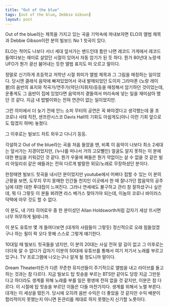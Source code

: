 ```yaml
---
title: "Out of the blue"
tags: [out of the blue, Debbie Gibson]
layout: post
---
```


Out of the blue라는 제목을 가지고 있는 곡을 기억속에 꺼내보자면 ELO의 앨범 제목과 Debbie Gibson이란 분의 빌보드 No 1 힛곡이 있다.

ELO는 적어도 나보다 서너 세대 앞서가는 밴드인데 틈만 나면 레코드 가게에서 레코드 들여다보는 재미로 살았던 시절이 있어서 자동 암기가 된 듯 하다. 뭔가 80년대 노랑색 UFO가 뭔가 광선 붐어내는 듯한 앨범 표지도 떠 오르고 말이다. 

정말로 신기하게 초등학교 저학년 시절 취미가 앨범 제목과 그 그림을 매칭하는 일이었다. 당시엔 클래식 음악에 빠져있었어서 국내 발매되었던 도이치 그라마폰 (노랑 레이블)의 음반의 표지와 작곡가/연주가(악단/지휘자)등등을 매칭해서 암기하던 것이었는데, 운좋게도 그 음반이 집에 있었다면 음악까지 곁들여서 머리속에 넣는 일을 재미삼아 했던 것 같다. 지금 내 밥벌이와는 전혀 연관이 없는 일이었지만.

그런 의미에서 더 늦기 전에 안느 소피 무터의 공연은 꼭 봐야겠다고 생각했는데 올 초 코로나 사태 직전, 샌프란시스코 Davis Hall의 기회도 아쉽게도(아니 이런 기회 앞으로도 많겠지 하며) 놓쳤다. 

그 이후로는 빌보드 차트 외우고 다니기 등등.

각설하고 Out of the blue라는 곡을 처음 들었을 땐, 비록 이 음악이 나보다 최소 2세대는 앞서가는 지경이었지만, (누나를 떠나서 거의 고모뻘인) 얼굴도 알지 못하는 이 분에 대한 팬심을 키워갔던 것 같다. 뭔가 우울에 쪄들은 뭔가 약없이는 살 수 없을 것 같은 빌리 아일리쉬 같은 애들과는 전혀 다르게 발랄한 외모/노래로 무장하셨던 분이다. 

한창때엔 빌보드 힛곡을 내시던 분이었지만 youtube에서 어쩌다 접할 수 있는 이 분의 근황을 보면, 도무지 무지 몽매한 인간들 천지인 이곳에서 한 때 잘나가던 팝음악의 공주님에 대한 대한 푸대접이 느껴진다. 그러나 연세에도 불구하고 관리 참 잘하셨구나 싶은데, 뭐 다 그렇듯 이 분들 뵈려면 라스 베가스 찾아가야 되는데, 이놈의 코로나 바이러스 덕택에 아무 것도 할 수 없다.

이 분도, 내 기타 히어로우 중 한 분이셨던 Allan Holdsworth처럼 갑자기 세상 뜨시면 너무 허무하게 될테니까. 

이 분도 유튜브 몇 개 들여다보면 (대개의 사람들이 그렇듯) 정신적으로 오래 힘들었겠구나 하는 필이 팍 오다 못해 스스로 그렇게 얘기한다. 

10대일 때 빌보드 힛곡들을 냈지만, 이 분의 20대는 사실 전혀 알 길이 없고 그 이후로는 더더욱 알 수 없다가 갑자기 이분의 50대에 유튜브를 통해서 여기 저기서 노래를 부르고 있구나. TV 프로그램에 나오는구나 알게 될 정도니까 말이다. 

Dream Theater라든가 다른 꾸준한 뮤지션들이 주기적으로 앨범을 내고 라이브를 돌고 하는 것과는 참 다르다. 지금 빌보드 탑 힛송을 부르는 BTS만 같아도 당장 지금 그만둔다고 하더라도 생계를 위해 노래를 부를 일은 평생에 전혀 없을 것 같지만, 이분은 참 다르다. 이 시절에 탑 힛송을 부르던 이들은 다들 마찬가지다. 생계를 위해서 노랠 부른다. 대개는 이 세상을 떴든가. 당시에 오히려 음반 수익은 더 좋았을 것 같지만 수익 배분이 합리적이지 못했는지 아니면 돈관리를 제대로 하지 못했는지 신기할 노릇이다. 